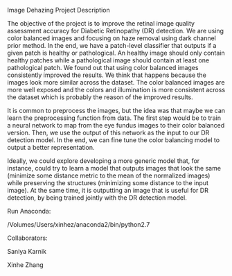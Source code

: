 Image Dehazing Project Description

The objective of the project is to improve the retinal image quality assessment accuracy for Diabetic Retinopathy (DR) detection. We are using color balanced images and focusing on haze removal using dark channel prior method.  In the end, we have a patch-level classifier that outputs if a given patch is healthy or pathological. An healthy image should only contain healthy patches while a pathological image should contain at least one pathological patch.
We found out that using color balanced images consistently improved the results. We think that happens because the images look more similar across the dataset. The color balanced images are more well exposed and the colors and illumination is more consistent across the dataset which is probably the reason of the improved results.

It is common to preprocess the images, but the idea was that maybe we can learn the preprocessing function from data. The first step would be to train a neural network to map from the eye fundus images to their color balanced version. Then, we use the output of this network as the input to our DR detection model. In the end, we can fine tune the color balancing model to output a better representation.

Ideally, we could explore developing a more generic model that, for instance, could try to learn a model that outputs images that look the same (minimize some distance metric to the mean of the normalized images) while preserving the structures (minimizing some distance to the input image). At the same time, it is outputting an image that is useful for DR detection, by being trained jointly with the DR detection model.

Run Anaconda:

/Volumes/Users/xinhez/anaconda2/bin/python2.7

Collaborators:

Saniya Karnik

Xinhe Zhang
